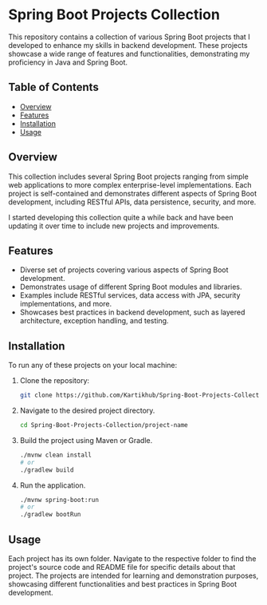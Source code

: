 # Spring Boot Projects Collection 

This repository contains a collection of various Spring Boot projects that I developed to enhance my skills in backend development. These projects showcase a wide range of features and functionalities, demonstrating my proficiency in Java and Spring Boot.

## Table of Contents

- [Overview](#overview)
- [Features](#features)
- [Installation](#installation)
- [Usage](#usage)

## Overview

This collection includes several Spring Boot projects ranging from simple web applications to more complex enterprise-level implementations. Each project is self-contained and demonstrates different aspects of Spring Boot development, including RESTful APIs, data persistence, security, and more.

I started developing this collection quite a while back and have been updating it over time to include new projects and improvements.

## Features

- Diverse set of projects covering various aspects of Spring Boot development.
- Demonstrates usage of different Spring Boot modules and libraries.
- Examples include RESTful services, data access with JPA, security implementations, and more.
- Showcases best practices in backend development, such as layered architecture, exception handling, and testing.

## Installation

To run any of these projects on your local machine:

1. Clone the repository:
    ```bash
    git clone https://github.com/Kartikhub/Spring-Boot-Projects-Collection.git
    ```
2. Navigate to the desired project directory.
    ```bash
    cd Spring-Boot-Projects-Collection/project-name
    ```
3. Build the project using Maven or Gradle.
    ```bash
    ./mvnw clean install
    # or
    ./gradlew build
    ```
4. Run the application.
    ```bash
    ./mvnw spring-boot:run
    # or
    ./gradlew bootRun
    ```

## Usage

Each project has its own folder. Navigate to the respective folder to find the project's source code and README file for specific details about that project. The projects are intended for learning and demonstration purposes, showcasing different functionalities and best practices in Spring Boot development.
